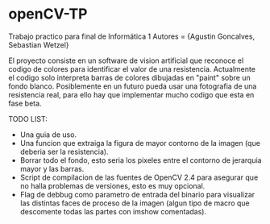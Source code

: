 # openCV-TP 
Trabajo practico para final de Informática 1 
Autores = {Agustin Goncalves, Sebastian Wetzel} 
 
El proyecto consiste en un software de vision artificial que reconoce el codigo de colores para identificar el valor de una resistencia. Actualmente el codigo solo interpreta barras de colores dibujadas en "paint" sobre un fondo blanco. Posiblemente en un futuro pueda usar una fotografia de una resistencia real, para ello hay que implementar mucho codigo que esta en fase beta. 
 
 
TODO LIST: 
* Una guia de uso. 
* Una funcion que extraiga la figura de mayor contorno de la imagen (que deberia ser la resistencia). 
* Borrar todo el fondo, esto seria los pixeles entre el contorno de jerarquia mayor y las barras. 
* Script de compilacion de las fuentes de OpenCV 2.4 para asegurar que no halla problemas de versiones, esto es muy opcional. 
* Flag de debbug como parametro de entrada del binario para visualizar las distintas faces de proceso de la imagen (algun tipo de macro que descomente todas las partes con imshow comentadas). 
 
 

